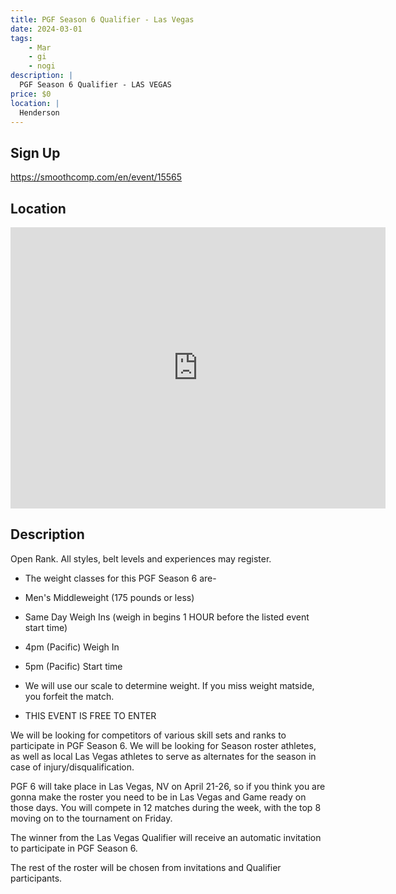 ```yaml
---
title: PGF Season 6 Qualifier - Las Vegas
date: 2024-03-01
tags:
    - Mar
    - gi 
    - nogi 
description: |
  PGF Season 6 Qualifier - LAS VEGAS
price: $0
location: |
  Henderson
---
```

## Sign Up
https://smoothcomp.com/en/event/15565

## Location
<iframe src="https://www.google.com/maps/embed?pb=!1m18!1m12!1m3!1d12345.6789!2d-115.0385638!3d36.0536538!2m3!1f0!2f0!3f0!3m2!1i1024!2i768!4f13.1!3m3!1m2!1s0x0%3A0x0!2z36.0536538!5e0!3m2!1sen!2sus!4v1234567890" width="600" height="450" style="border:0;" allowfullscreen="" loading="lazy"></iframe>

## Description
Open Rank. All styles, belt levels and experiences may register.


- The weight classes for this PGF Season 6 are-


- Men's Middleweight (175 pounds or less)


- Same Day Weigh Ins (weigh in begins 1 HOUR before the listed event start time)


- 4pm (Pacific) Weigh In


- 5pm (Pacific) Start time


- We will use our scale to determine weight. If you miss weight matside, you forfeit the match.


- THIS EVENT IS FREE TO ENTER


We will be looking for competitors of various skill sets and ranks to participate in PGF Season 6. We will be looking for Season roster athletes, as well as local Las Vegas athletes to serve as alternates for the season in case of injury/disqualification.


PGF 6 will take place in Las Vegas, NV on April 21-26, so if you think you are gonna make the roster you need to be in Las Vegas and Game ready on those days. You will compete in 12 matches during the week, with the top 8 moving on to the tournament on Friday.


The winner from the Las Vegas Qualifier will receive an automatic invitation to participate in PGF Season 6.


The rest of the roster will be chosen from invitations and Qualifier participants.